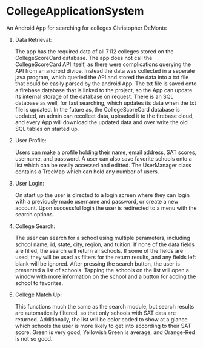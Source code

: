 # CollegeApplicationSystem
An Android App for searching for colleges
Christopher DeMonte

1) Data Retrieval:

	The app has the required data of all 7112 colleges stored on the CollegeScoreCard database. The app
does not call the CollegeScoreCard API itself, as there were complications querying the API from an android
divice. Instead the data was collected in a seperate java program, which queried the API and stored the data
into a txt file that could be easily parsed by the android App. The txt file is saved onto a firebase database 
that is linked to the project, so the App can update its internal storage of the database on request. There
is an SQL database as well, for fast searching, which updates its data when the txt file is updated.
In the future as, the CollegeScoreCard database is updated, an admin can recollect data, uploaded it 
to the firebase cloud, and every App will download the updated data and over write the old SQL tables on
 started up. 

2) User Profile:

	Users can make a profile holding their name, email address, SAT scores, username, and password.
A user can also save favorite schools onto a list which can be easily accessed and editted. The UserManager 
class contains a TreeMap which can hold any number of users. 

3) User Login:
	
	On start up the user is directed to a login screen where they can login with a previously made
username and password, or create a new account. Upon successful login the user is redirected to a menu
with the search options.

4) College Search:

	The user can search for a school using multiple perameters, including school name, id, state, city,
region, and tuition. If none of the data fields are filled, the search will return all schools. If some of
the fields are used, they will be used as filters for the return results, and any fields left blank will be 
ignored. After pressing the search button, the user is presented a list of schools. Tapping the schools on 
the list will open a window with more information on the school and a button for adding the school to favorites.

5) College Match Up:

	This functions much the same as the search module, but search results are automatically filtered, so
that only schools with SAT data are returned. Additionally, the list will be color coded to show at a glance
which schools the user is more likely to get into according to their SAT score: Green is very good, Yellowish
Green is average, and Orange-Red is not so good. 
